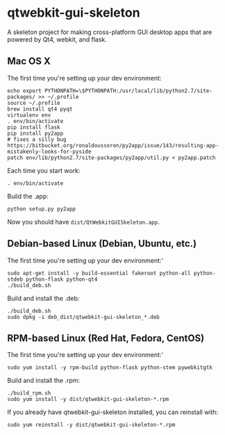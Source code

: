 # qtwebkit-gui-skeleton

A skeleton project for making cross-platform GUI desktop apps that are powered by Qt4, webkit, and flask.

## Mac OS X

The first time you're setting up your dev environment:

    echo export PYTHONPATH=\$PYTHONPATH:/usr/local/lib/python2.7/site-packages/ >> ~/.profile
    source ~/.profile
    brew install qt4 pyqt
    virtualenv env
    . env/bin/activate
    pip install flask
    pip install py2app
    # fixes a silly bug https://bitbucket.org/ronaldoussoren/py2app/issue/143/resulting-app-mistakenly-looks-for-pyside
    patch env/lib/python2.7/site-packages/py2app/util.py < py2app.patch

Each time you start work:

    . env/bin/activate

Build the .app:

    python setup.py py2app

Now you should have `dist/QtWebkitGUISkeleton.app`.

## Debian-based Linux (Debian, Ubuntu, etc.)

The first time you're setting up your dev environment:'

    sudo apt-get install -y build-essential fakeroot python-all python-stdeb python-flask python-qt4
    ./build_deb.sh

Build and install the .deb:

    ./build_deb.sh
    sudo dpkg -i deb_dist/qtwebkit-gui-skeleton_*.deb

## RPM-based Linux (Red Hat, Fedora, CentOS)

The first time you're setting up your dev environment:'

    sudo yum install -y rpm-build python-flask python-stem pywebkitgtk

Build and install the .rpm:

    ./build_rpm.sh
    sudo yum install -y dist/qtwebkit-gui-skeleton-*.rpm

If you already have qtwebkit-gui-skeleton installed, you can reinstall with:

    sudo yum reinstall -y dist/qtwebkit-gui-skeleton-*.rpm
